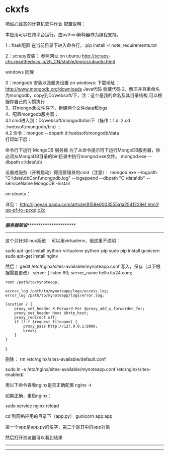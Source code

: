 # ckxfs
咱诚心诚意的计算机软件作业
配置说明：

本应用可以在跨平台运行，由python解释器作为编程支持。

1：flask配置
在当前目录下进入命令行，
pip install -r note_requirements.txt

2：scrapy安装：
参照网址
on ubuntu
http://scrapy-chs.readthedocs.io/zh_CN/stable/topics/ubuntu.html

windows 同理

3：mongodb 安装以及服务设置
on windows:
下载地址：http://www.mongodb.org/downloads 
Java代码  收藏代码
2、解压并且重命名为mongodb，copy到D:/websoft/下，注：这个是我的命名及其目录结构,可以根据你自己的习惯执行  
3、在mongodb文件件下，新建两个文件data和logs  
4、配置mongodb服务器：  
4.1 cmd进入到：D:/websoft/mongodb/bin下（操作：1.d:  2.cd :/websoft/mongodb/bin）;  
4.2 命令：mongod --dbpath d:/websoft/mongodb/data  
   打印如下后：  


命令行下运行 MongoDB 服务器
为了从命令提示符下运行MongoDB服务器，你必须从MongoDB目录的bin目录中执行mongod.exe文件。
mongod.exe --dbpath c:\data\db

设置成服务（开机启动）得用管理员的cmd（注意）：
mongod.exe --logpath "C:\data\dbConf\mongodb.log" --logappend --dbpath "C:\data\db"  --serviceName MongoDB -install 



on ubuntu：

详见：
http://jingyan.baidu.com/article/9158e0003555a1a2541228e1.html?qq-pf-to=pcqq.c2c





**************************************************************************************
***************************服务器架设*************************************************
**************************************************************************************

这个只针对linux系统：
可以用virtualenv，但这里不说明：

sudo apt-get install python-virtualenv python-pip
sudo pip install gunicorn
sudo apt-get install nginx


然后：
gedit /etc/nginx/sites-available/mynoteapp.conf
写入，保存（以下根据需要更改）
server {
    listen 80;
    server_name hello.itu24.com;
 
    root /path/to/mynoteapp;
 
    access_log /path/to/mynoteapp/logs/access.log;
    error_log /path/to/mynoteapp/logs/error.log;
 
    location / {
        proxy_set_header X-Forward-For $proxy_add_x_forwarded_for;
        proxy_set_header Host $http_host;
        proxy_redirect off;
        if (!-f $request_filename) {
            proxy_pass http://127.0.0.1:8000;
            break;
        }
    }
}



删除：
rm /etc/nginx/sites-available/default.conf




sudo ln -s /etc/nginx/sites-available/mynoteapp.conf /etc/nginx/sites-enabled/

用以下命令查看nginx是否正确配置
nginx -t

如果正确，重启nginx：

sudo service nginx reload

cd 到网络应用的目录下（app.py）
gunicorn app:app

第一个app是app.py的名字，第二个是其中的app对象



然后打开浏览器可以看到结果



**************************************************************************
**************************************************************************
